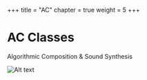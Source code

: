 +++
title = "AC"
chapter = true
weight = 5
+++


# AC Classes

 Algorithmic Composition & Sound Synthesis

![Alt text][id]

[id]: http://octodex.github.com/images/dojocat.jpg  "The Dojocat"

